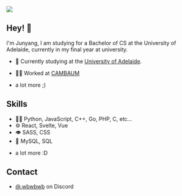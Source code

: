 ![](https://github.com/halfrost/halfrost/blob/master/icons/header_1.png)

## Hey! 👋
I'm Junyang,  I am studying for a Bachelor of CS at the University of Adelaide, currently in my final year at university.

- 🦔 Currently studying at the [University of Adelaide](https://set.adelaide.edu.au/).

- 👨‍💻 Worked at [CAMBAUM](https://communitylabs.co)
+ a lot more ;)

## Skills
- 👨‍💻 Python, JavaScript, C++, Go, PHP, C, etc...
- ⚙️ React, Svelte, Vue
- 👁️ SASS, CSS
- 💽 MySQL, SQL
+ a lot more :D

## Contact
- [@.wbwbwb](./) on Discord
